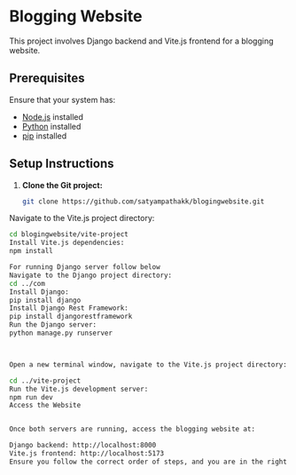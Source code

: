 # Blogging Website

This project involves Django backend and Vite.js frontend for a blogging website.

## Prerequisites

Ensure that your system has:

- [Node.js](https://nodejs.org/) installed
- [Python](https://www.python.org/) installed
- [pip](https://pip.pypa.io/) installed

## Setup Instructions

1. **Clone the Git project:**
   ``````bash
   git clone https://github.com/satyampathakk/blogingwebsite.git
Navigate to the Vite.js project directory:

```bash
cd blogingwebsite/vite-project
Install Vite.js dependencies:
npm install

For running Django server follow below
Navigate to the Django project directory:
cd ../com
Install Django:
pip install django
Install Django Rest Framework:
pip install djangorestframework
Run the Django server:
python manage.py runserver



Open a new terminal window, navigate to the Vite.js project directory:

cd ../vite-project
Run the Vite.js development server:
npm run dev
Access the Website


Once both servers are running, access the blogging website at:

Django backend: http://localhost:8000
Vite.js frontend: http://localhost:5173
Ensure you follow the correct order of steps, and you are in the right directory when executing each set of commands. Also, make sure to set up your Django project and database according to the project's requirements.
